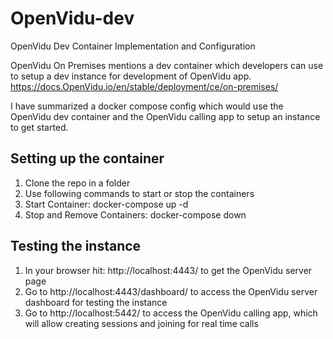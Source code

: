 # OpenVidu-dev
OpenVidu Dev Container Implementation and Configuration

OpenVidu On Premises mentions a dev container which developers can use to setup a dev instance for development of OpenVidu app.
https://docs.OpenVidu.io/en/stable/deployment/ce/on-premises/

I have summarized a docker compose config which would use the OpenVidu dev container and the OpenVidu calling app to setup an instance to get started.

## Setting up the container
1. Clone the repo in a folder
2. Use following commands to start or stop the containers
3. Start Container: docker-compose up -d
4. Stop and Remove Containers: docker-compose down

## Testing the instance
1. In your browser hit: http://localhost:4443/ to get the OpenVidu server page
2. Go to http://localhost:4443/dashboard/ to access the OpenVidu server dashboard for testing the instance
3. Go to http://localhost:5442/ to access the OpenVidu calling app, which will allow creating sessions and joining for real time calls
